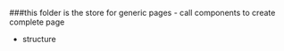 ###this folder is the store for generic pages - call components to create complete page

- structure
